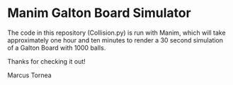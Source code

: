 # Manim Galton Board Simulator
The code in this repository (Collision.py) is run with Manim, which will take approximately one hour and ten minutes to render a 30 second simulation
of a Galton Board with 1000 balls.

Thanks for checking it out!

Marcus Tornea
